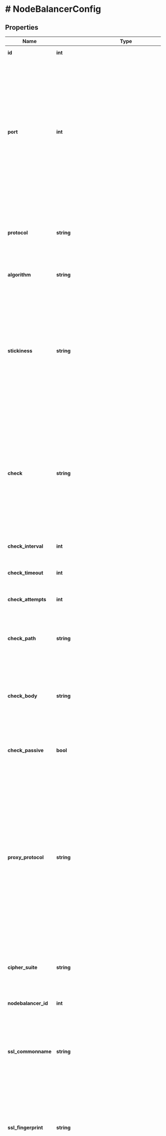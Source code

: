 # # NodeBalancerConfig

## Properties

Name | Type | Description | Notes
------------ | ------------- | ------------- | -------------
**id** | **int** | This config&#39;s unique ID | [optional] [readonly]
**port** | **int** | The port this Config is for. These values must be unique across configs on a single NodeBalancer (you can&#39;t have two configs for port 80, for example).  While some ports imply some protocols, no enforcement is done and you may configure your NodeBalancer however is useful to you. For example, while port 443 is generally used for HTTPS, you do not need SSL configured to have a NodeBalancer listening on port 443. | [optional]
**protocol** | **string** | The protocol this port is configured to serve. * If using &#x60;http&#x60; or &#x60;tcp&#x60; protocol, &#x60;ssl_cert&#x60; and &#x60;ssl_key&#x60; are not supported. * If using &#x60;https&#x60; protocol, &#x60;ssl_cert&#x60; and &#x60;ssl_key&#x60; are required. | [optional]
**algorithm** | **string** | What algorithm this NodeBalancer should use for routing traffic to backends. | [optional]
**stickiness** | **string** | Controls how session stickiness is handled on this port. * If set to &#x60;none&#x60; connections will always be assigned a backend based on the algorithm configured. * If set to &#x60;table&#x60; sessions from the same remote address will be routed to the same   backend.  * For HTTP or HTTPS clients, &#x60;http_cookie&#x60; allows sessions to be   routed to the same backend based on a cookie set by the NodeBalancer. | [optional]
**check** | **string** | The type of check to perform against backends to ensure they are serving requests. This is used to determine if backends are up or down. * If &#x60;none&#x60; no check is performed. * &#x60;connection&#x60; requires only a connection to the backend to succeed. * &#x60;http&#x60; and &#x60;http_body&#x60; rely on the backend serving HTTP, and that   the response returned matches what is expected. | [optional]
**check_interval** | **int** | How often, in seconds, to check that backends are up and serving requests. | [optional]
**check_timeout** | **int** | How long, in seconds, to wait for a check attempt before considering it failed. | [optional]
**check_attempts** | **int** | How many times to attempt a check before considering a backend to be down. | [optional]
**check_path** | **string** | The URL path to check on each backend. If the backend does not respond to this request it is considered to be down. | [optional]
**check_body** | **string** | This value must be present in the response body of the check in order for it to pass. If this value is not present in the response body of a check request, the backend is considered to be down. | [optional]
**check_passive** | **bool** | If true, any response from this backend with a &#x60;5xx&#x60; status code will be enough for it to be considered unhealthy and taken out of rotation. | [optional]
**proxy_protocol** | **string** | ProxyProtocol is a TCP extension that sends initial TCP connection information such as source/destination IPs and ports to backend devices. This information would be lost otherwise. Backend devices must be configured to work with ProxyProtocol if enabled.  * If ommited, or set to &#x60;none&#x60;, the NodeBalancer doesn&#39;t send any auxilary data over TCP connections. This is the default. * If set to &#x60;v1&#x60;, the human-readable header format (Version 1) is used. * If set to &#x60;v2&#x60;, the binary header format (Version 2) is used. | [optional] [default to 'none']
**cipher_suite** | **string** | What ciphers to use for SSL connections served by this NodeBalancer.  * &#x60;legacy&#x60; is considered insecure and should only be used if necessary. | [optional]
**nodebalancer_id** | **int** | The ID for the NodeBalancer this config belongs to. | [optional] [readonly]
**ssl_commonname** | **string** | The read-only common name automatically derived from the SSL certificate assigned to this NodeBalancerConfig. Please refer to this field to verify that the appropriate certificate is assigned to your NodeBalancerConfig. | [optional] [readonly]
**ssl_fingerprint** | **string** | The read-only fingerprint automatically derived from the SSL certificate assigned to this NodeBalancerConfig. Please refer to this field to verify that the appropriate certificate is assigned to your NodeBalancerConfig. | [optional] [readonly]
**ssl_cert** | **string** | The PEM-formatted public SSL certificate (or the combined PEM-formatted SSL certificate and Certificate Authority chain) that should be served on this NodeBalancerConfig&#39;s port.  The contents of this field will not be shown in any responses that display the NodeBalancerConfig. Instead, &#x60;&lt;REDACTED&gt;&#x60; will be printed where the field appears.  The read-only &#x60;ssl_commonname&#x60; and &#x60;ssl_fingerprint&#x60; fields in a NodeBalancerConfig response are automatically derived from your certificate. Please refer to these fields to verify that the appropriate certificate was assigned to your NodeBalancerConfig. | [optional]
**ssl_key** | **string** | The PEM-formatted private key for the SSL certificate set in the &#x60;ssl_cert&#x60; field.  Line breaks must be represented as \&quot;\\n\&quot; in the string.  The contents of this field will not be shown in any responses that display the NodeBalancerConfig. Instead, &#x60;&lt;REDACTED&gt;&#x60; will be printed where the field appears.  The read-only &#x60;ssl_commonname&#x60; and &#x60;ssl_fingerprint&#x60; fields in a NodeBalancerConfig response are automatically derived from your certificate. Please refer to these fields to verify that the appropriate certificate was assigned to your NodeBalancerConfig. | [optional]
**nodes_status** | [**\OpenAPI\Client\Model\NodeBalancerConfigNodesStatus**](NodeBalancerConfigNodesStatus.md) |  | [optional]

[[Back to Model list]](../../README.md#models) [[Back to API list]](../../README.md#endpoints) [[Back to README]](../../README.md)
